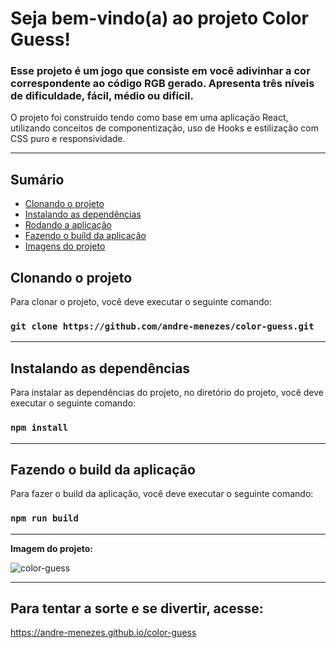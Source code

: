 # Seja bem-vindo(a) ao projeto Color Guess!

### Esse projeto é um jogo que consiste em você adivinhar a cor correspondente ao código RGB gerado. Apresenta três níveis de dificuldade, fácil, médio ou difícil.
O projeto foi construído tendo como base em uma aplicação React, utilizando conceitos de componentização, uso de Hooks e estilização com CSS puro e responsividade.

---

## Sumário

- [Clonando o projeto](#clonando-o-projeto)
- [Instalando as dependências](#instalando-as-dependências)
- [Rodando a aplicação](#rodando-a-aplicação)
- [Fazendo o build da aplicação](#fazendo-o-build-da-aplicação)
- [Imagens do projeto](#imagens-do-projeto)

## Clonando o projeto

Para clonar o projeto, você deve executar o seguinte comando:

### `git clone https://github.com/andre-menezes/color-guess.git`

---

## Instalando as dependências

Para instalar as dependências do projeto, no diretório do projeto, você deve executar o seguinte comando:

### `npm install`

---

## Fazendo o build da aplicação

Para fazer o build da aplicação, você deve executar o seguinte comando:

### `npm run build`

---

**Imagem do projeto:**

<img src="https://media3.giphy.com/media/4JmnmD2Wzil1hPhCjt/giphy.gif" alt="color-guess" />

---


## Para tentar a sorte e se divertir, acesse:

https://andre-menezes.github.io/color-guess
